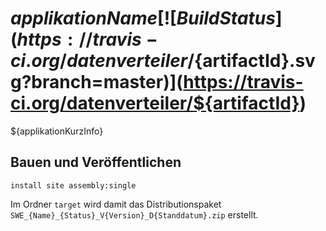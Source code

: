 ${applikationName} [![Build Status](https://travis-ci.org/datenverteiler/${artifactId}.svg?branch=master)](https://travis-ci.org/datenverteiler/${artifactId})
==================

${applikationKurzInfo}


Bauen und Veröffentlichen
-------------------------

    install site assembly:single

Im Ordner `target` wird damit das Distributionspaket
`SWE_{Name}_{Status}_V{Version}_D{Standdatum}.zip` erstellt.
